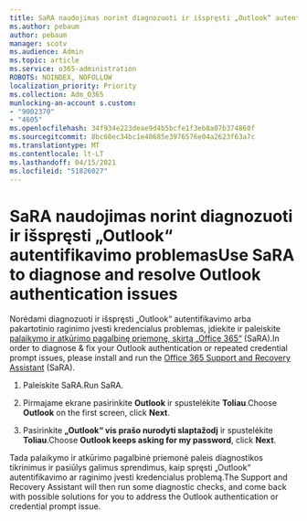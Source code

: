 ```yaml
---
title: SaRA naudojimas norint diagnozuoti ir išspręsti „Outlook“ autentifikavimo problemas
ms.author: pebaum
author: pebaum
manager: scotv
ms.audience: Admin
ms.topic: article
ms.service: o365-administration
ROBOTS: NOINDEX, NOFOLLOW
localization_priority: Priority
ms.collection: Adm_O365
munlocking-an-account s.custom:
- "9002370"
- "4605"
ms.openlocfilehash: 34f934e223deae9d4b5bcfe1f3eb8a07b374860f
ms.sourcegitcommit: 8bc60ec34bc1e40685e3976576e04a2623f63a7c
ms.translationtype: MT
ms.contentlocale: lt-LT
ms.lasthandoff: 04/15/2021
ms.locfileid: "51826027"
---
```

# <a name="use-sara-to-diagnose-and-resolve-outlook-authentication-issues"></a><span data-ttu-id="89d03-102">SaRA naudojimas norint diagnozuoti ir išspręsti „Outlook“ autentifikavimo problemas</span><span class="sxs-lookup"><span data-stu-id="89d03-102">Use SaRA to diagnose and resolve Outlook authentication issues</span></span>

<span data-ttu-id="89d03-103">Norėdami diagnozuoti ir išspręsti „Outlook“ autentifikavimo arba pakartotinio raginimo įvesti kredencialus problemas, įdiekite ir paleiskite [palaikymo ir atkūrimo pagalbinę priemonę, skirtą „Office 365“](https://diagnostics.office.com/#/) (SaRA).</span><span class="sxs-lookup"><span data-stu-id="89d03-103">In order to diagnose & fix your Outlook authentication or repeated credential prompt issues, please install and run the [Office 365 Support and Recovery Assistant](https://diagnostics.office.com/#/) (SaRA).</span></span>

1. <span data-ttu-id="89d03-104">Paleiskite SaRA.</span><span class="sxs-lookup"><span data-stu-id="89d03-104">Run SaRA.</span></span>

2. <span data-ttu-id="89d03-105">Pirmajame ekrane pasirinkite **Outlook** ir spustelėkite **Toliau**.</span><span class="sxs-lookup"><span data-stu-id="89d03-105">Choose **Outlook** on the first screen, click **Next**.</span></span>

3. <span data-ttu-id="89d03-106">Pasirinkite **„Outlook“ vis prašo nurodyti slaptažodį** ir spustelėkite **Toliau**.</span><span class="sxs-lookup"><span data-stu-id="89d03-106">Choose **Outlook keeps asking for my password**, click **Next**.</span></span>

<span data-ttu-id="89d03-107">Tada palaikymo ir atkūrimo pagalbinė priemonė paleis diagnostikos tikrinimus ir pasiūlys galimus sprendimus, kaip spręsti „Outlook“ autentifikavimo ar raginimo įvesti kredencialus problemą.</span><span class="sxs-lookup"><span data-stu-id="89d03-107">The Support and Recovery Assistant will then run some diagnostic checks, and come back with possible solutions for you to address the Outlook authentication or credential prompt issue.</span></span>
